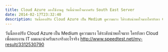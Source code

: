 ```yaml
---
title: Cloud Azure ลองใช้งานดู วันนี้น่าพอใจมากครับ South East Server
date: 2014-02-17T23:32:40
description: วันนี้ลองปรับ Cloud Azure เป็น Medium ดูความแรง ได้ระดับน่าพอใจมากใครยังหา Cloud เพื่อตอบงาน IT ผมแนะนำครับแรงจริงอะไรจริงhttp#//www.speedtest.net/my-result/3312530790
---
```


วันนี้ลองปรับ Cloud Azure เป็น Medium ดูความแรง ได้ระดับน่าพอใจมาก
ใครยังหา Cloud เพื่อตอบงาน IT ผมแนะนำครับแรงจริงอะไรจริง
<a href="http://www.speedtest.net/my-result/3312530790" target="_blank" rel="nofollow nofollow">http://www.speedtest.net/my-result/3312530790</a>
<a href="http://www.speedtest.net/my-result/3312530790"><img alt="" src="http://www.speedtest.net/result/3312530790.png" /></a>
